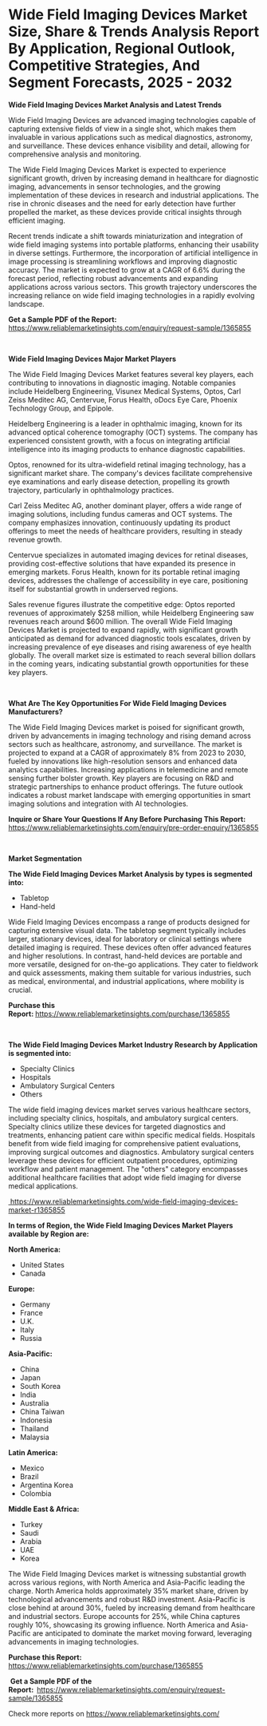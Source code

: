 <p><h1>Wide Field Imaging Devices Market Size, Share & Trends Analysis Report By Application, Regional Outlook, Competitive Strategies, And Segment Forecasts, 2025 - 2032</h1></p><p><strong>Wide Field Imaging Devices Market Analysis and Latest Trends</strong></p>
<p><p>Wide Field Imaging Devices are advanced imaging technologies capable of capturing extensive fields of view in a single shot, which makes them invaluable in various applications such as medical diagnostics, astronomy, and surveillance. These devices enhance visibility and detail, allowing for comprehensive analysis and monitoring. </p><p>The Wide Field Imaging Devices Market is expected to experience significant growth, driven by increasing demand in healthcare for diagnostic imaging, advancements in sensor technologies, and the growing implementation of these devices in research and industrial applications. The rise in chronic diseases and the need for early detection have further propelled the market, as these devices provide critical insights through efficient imaging.</p><p>Recent trends indicate a shift towards miniaturization and integration of wide field imaging systems into portable platforms, enhancing their usability in diverse settings. Furthermore, the incorporation of artificial intelligence in image processing is streamlining workflows and improving diagnostic accuracy. The market is expected to grow at a CAGR of 6.6% during the forecast period, reflecting robust advancements and expanding applications across various sectors. This growth trajectory underscores the increasing reliance on wide field imaging technologies in a rapidly evolving landscape.</p></p>
<p><strong>Get a Sample PDF of the Report:&nbsp;</strong> <a href="https://www.reliablemarketinsights.com/enquiry/request-sample/1365855?utm_campaign=2888&utm_medium=2&utm_source=Github&utm_content=ia&utm_term=22032025&utm_id=wide-field-imaging-devices">https://www.reliablemarketinsights.com/enquiry/request-sample/1365855</a></p>
<p>&nbsp;</p>
<p><strong>Wide Field Imaging Devices Major Market Players</strong></p>
<p><p>The Wide Field Imaging Devices Market features several key players, each contributing to innovations in diagnostic imaging. Notable companies include Heidelberg Engineering, Visunex Medical Systems, Optos, Carl Zeiss Meditec AG, Centervue, Forus Health, oDocs Eye Care, Phoenix Technology Group, and Epipole.</p><p>Heidelberg Engineering is a leader in ophthalmic imaging, known for its advanced optical coherence tomography (OCT) systems. The company has experienced consistent growth, with a focus on integrating artificial intelligence into its imaging products to enhance diagnostic capabilities. </p><p>Optos, renowned for its ultra-widefield retinal imaging technology, has a significant market share. The company's devices facilitate comprehensive eye examinations and early disease detection, propelling its growth trajectory, particularly in ophthalmology practices. </p><p>Carl Zeiss Meditec AG, another dominant player, offers a wide range of imaging solutions, including fundus cameras and OCT systems. The company emphasizes innovation, continuously updating its product offerings to meet the needs of healthcare providers, resulting in steady revenue growth.</p><p>Centervue specializes in automated imaging devices for retinal diseases, providing cost-effective solutions that have expanded its presence in emerging markets. Forus Health, known for its portable retinal imaging devices, addresses the challenge of accessibility in eye care, positioning itself for substantial growth in underserved regions.</p><p>Sales revenue figures illustrate the competitive edge: Optos reported revenues of approximately $258 million, while Heidelberg Engineering saw revenues reach around $600 million. The overall Wide Field Imaging Devices Market is projected to expand rapidly, with significant growth anticipated as demand for advanced diagnostic tools escalates, driven by increasing prevalence of eye diseases and rising awareness of eye health globally. The overall market size is estimated to reach several billion dollars in the coming years, indicating substantial growth opportunities for these key players.</p></p>
<p>&nbsp;</p>
<p><strong>What Are The Key Opportunities For Wide Field Imaging Devices Manufacturers?</strong></p>
<p><p>The Wide Field Imaging Devices market is poised for significant growth, driven by advancements in imaging technology and rising demand across sectors such as healthcare, astronomy, and surveillance. The market is projected to expand at a CAGR of approximately 8% from 2023 to 2030, fueled by innovations like high-resolution sensors and enhanced data analytics capabilities. Increasing applications in telemedicine and remote sensing further bolster growth. Key players are focusing on R&D and strategic partnerships to enhance product offerings. The future outlook indicates a robust market landscape with emerging opportunities in smart imaging solutions and integration with AI technologies.</p></p>
<p><strong>Inquire or Share Your Questions If Any Before Purchasing This Report:</strong> <a href="https://www.reliablemarketinsights.com/enquiry/pre-order-enquiry/1365855?utm_campaign=2888&utm_medium=2&utm_source=Github&utm_content=ia&utm_term=22032025&utm_id=wide-field-imaging-devices">https://www.reliablemarketinsights.com/enquiry/pre-order-enquiry/1365855</a></p>
<p>&nbsp;</p>
<p><strong>Market Segmentation</strong></p>
<p><strong>The Wide Field Imaging Devices Market Analysis by types is segmented into:</strong></p>
<p><ul><li>Tabletop</li><li>Hand-held</li></ul></p>
<p><p>Wide Field Imaging Devices encompass a range of products designed for capturing extensive visual data. The tabletop segment typically includes larger, stationary devices, ideal for laboratory or clinical settings where detailed imaging is required. These devices often offer advanced features and higher resolutions. In contrast, hand-held devices are portable and more versatile, designed for on-the-go applications. They cater to fieldwork and quick assessments, making them suitable for various industries, such as medical, environmental, and industrial applications, where mobility is crucial.</p></p>
<p><strong>Purchase this Report:&nbsp;</strong><a href="https://www.reliablemarketinsights.com/purchase/1365855?utm_campaign=2888&utm_medium=2&utm_source=Github&utm_content=ia&utm_term=22032025&utm_id=wide-field-imaging-devices">https://www.reliablemarketinsights.com/purchase/1365855</a></p>
<p>&nbsp;</p>
<p><strong>The Wide Field Imaging Devices Market Industry Research by Application is segmented into:</strong></p>
<p><ul><li>Specialty Clinics</li><li>Hospitals</li><li>Ambulatory Surgical Centers</li><li>Others</li></ul></p>
<p><p>The wide field imaging devices market serves various healthcare sectors, including specialty clinics, hospitals, and ambulatory surgical centers. Specialty clinics utilize these devices for targeted diagnostics and treatments, enhancing patient care within specific medical fields. Hospitals benefit from wide field imaging for comprehensive patient evaluations, improving surgical outcomes and diagnostics. Ambulatory surgical centers leverage these devices for efficient outpatient procedures, optimizing workflow and patient management. The "others" category encompasses additional healthcare facilities that adopt wide field imaging for diverse medical applications.</p></p>
<p><a href="https://www.reliablemarketinsights.com/wide-field-imaging-devices-market-r1365855?utm_campaign=2888&utm_medium=2&utm_source=Github&utm_content=ia&utm_term=22032025&utm_id=wide-field-imaging-devices">&nbsp;https://www.reliablemarketinsights.com/wide-field-imaging-devices-market-r1365855</a></p>
<p><strong>In terms of Region, the Wide Field Imaging Devices Market Players available by Region are:</strong></p>
<p>
    <p> <strong> North America: </strong>
        <ul>
            <li>United States</li>
            <li>Canada</li>
        </ul>
        </p> 
    <p> <strong> Europe: </strong>
        <ul>
            <li>Germany</li>
            <li>France</li>
            <li>U.K.</li>
            <li>Italy</li>
            <li>Russia</li>
        </ul>
        </p> 
    <p> <strong> Asia-Pacific: </strong>
        <ul>
            <li>China</li>
            <li>Japan</li>
            <li>South Korea</li>
            <li>India</li>
            <li>Australia</li>
            <li>China Taiwan</li>
            <li>Indonesia</li>
            <li>Thailand</li>
            <li>Malaysia</li>
        </ul>
        </p> 
    <p> <strong> Latin America: </strong>
        <ul>
            <li>Mexico</li>
            <li>Brazil</li>
            <li>Argentina Korea</li>
            <li>Colombia</li>
        </ul>
        </p> 
    <p> <strong> Middle East & Africa: </strong>
        <ul>
            <li>Turkey</li>
            <li>Saudi</li>
            <li>Arabia</li>
            <li>UAE</li>
            <li>Korea</li>
        </ul>
    </p>
    </p>
<p><p>The Wide Field Imaging Devices market is witnessing substantial growth across various regions, with North America and Asia-Pacific leading the charge. North America holds approximately 35% market share, driven by technological advancements and robust R&D investment. Asia-Pacific is close behind at around 30%, fueled by increasing demand from healthcare and industrial sectors. Europe accounts for 25%, while China captures roughly 10%, showcasing its growing influence. North America and Asia-Pacific are anticipated to dominate the market moving forward, leveraging advancements in imaging technologies.</p></p>
<p><strong>Purchase this Report: </strong><a href="https://www.reliablemarketinsights.com/purchase/1365855?utm_campaign=2888&utm_medium=2&utm_source=Github&utm_content=ia&utm_term=22032025&utm_id=wide-field-imaging-devices">https://www.reliablemarketinsights.com/purchase/1365855</a></p>
<p>&nbsp;<strong>Get a Sample PDF of the Report:&nbsp;&nbsp;</strong><a href="https://www.reliablemarketinsights.com/enquiry/request-sample/1365855?utm_campaign=2888&utm_medium=2&utm_source=Github&utm_content=ia&utm_term=22032025&utm_id=wide-field-imaging-devices">https://www.reliablemarketinsights.com/enquiry/request-sample/1365855</a></p>
<p><strong></strong></p>
<p>Check more reports on <a href="https://www.reliablemarketinsights.com/?utm_campaign=2888&utm_medium=2&utm_source=Github&utm_content=ia&utm_term=22032025&utm_id=wide-field-imaging-devices">https://www.reliablemarketinsights.com/</a></p>